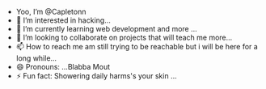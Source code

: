 - Yoo, I’m @Capletonn
- 👀 I’m interested in hacking...
- 🌱 I’m currently learning web development and more ...
- 💞️ I’m looking to collaborate on projects that will teach me more...
- 📫 How to reach me  am still trying to be reachable but i will be here for a long while...
- 😄 Pronouns: ...Blabba Mout
- ⚡ Fun fact: Showering daily harms's your skin ...

<!---
Capletonn/Capletonn is a ✨ special ✨ repository because its `README.md` (this file) appears on your GitHub profile.
You can click the Preview link to take a look at your changes.
--->
